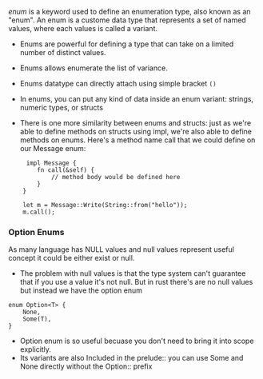 *enum* is a keyword used to define an enumeration type, also known as an "enum". An enum is a custome data type that represents a set of named values, where each values is called a variant.
- Enums are powerful for defining a type that can take on a limited number of distinct values.

- Enums allows enumerate the list of variance.
- Enums datatype can directly attach using simple bracket `()`
- In enums, you can put any kind of data inside an enum variant: strings, numeric types, or structs
- There is one more similarity between enums and structs: just as we're able to define methods on structs using impl, we're also able to define methods on enums. Here's a method name call that we could define on our Message enum:

```
     impl Message {
        fn call(&self) {
            // method body would be defined here
        }
    }

    let m = Message::Write(String::from("hello"));
    m.call();
```

### Option Enums

As many language has NULL values and null values represent useful concept it could be either exist or null. 
- The problem with null values is that the type system can't guarantee that if you use a value it's not null. But in rust there's are no null values but instead we have the option enum

```
enum Option<T> {
    None,
    Some(T),
}
```

- Option<T> enum is so useful becuase you don't need to bring it into scope explicitly.
- Its variants are also Included in the prelude:: you can use Some and None directly without the Option:: prefix